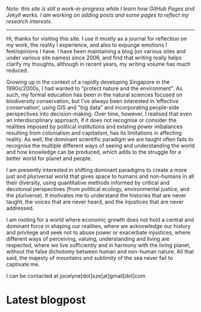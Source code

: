 *Note: this site is still a work-in-progress while I learn how GitHub Pages and Jekyll works. I am working on adding posts and some pages to reflect my research interests.*

---

Hi, thanks for visiting this site. I use it mostly as a journal for reflection on my work, the reality I experience, and also to expunge emotions I feel/opinions I have. I have been maintaining a blog (on various sites and under various site names) since 2006, and find that writing really helps clarify my thoughts, although in recent years, my writing volume has much reduced.

Growing up in the context of a rapidly developing Singapore in the 1990s/2000s, I had wanted to "protect nature and the environment". As such, my formal education has been in the natural sciences focused on biodiversity conservation, but I've always been interested in ‘effective conservation’, using GIS and "big data" and incorporating people-side perspectives into decision-making. Over time, however, I realised that even an interdisciplinary approach, if it does not recognise or consider the realities imposed by political institutions and existing power imbalances resulting from colonialism and capitalism, has its limitations in affecting reality. As well, the dominant scientific paradigm we are taught often fails to recognise the multiple different ways of seeing and understanding the world and how knowledge can be produced, which adds to the struggle for a better world for planet and people. 

I am presently interested in shifting dominant paradigms to create a more just and pluriversal world that gives space to humans and non-humans in all their diversity, using quantitative methods informed by critical and decolonial perspectives (from political ecology, environmental justice, and the pluriverse). It motivates me to understand the histories that are never taught, the voices that are never heard, and the injustices that are never addressed.

I am rooting for a world where economic growth does not hold a central and dominant force in shaping our realities, where we acknowledge our history and privilege and seek not to abuse power or exacerbate injustices, where different ways of perceiving, valuing, understanding and living are respected, where we live sufficiently and in harmony with the living planet, without the false dichotomy between human and non-human nature. All that said, the majesty of mountains and sublimity of the sea never fail to captivate me.

I can be contacted at jocelyne[dot]sze[at]gmail[dot]com


# Latest blogpost
